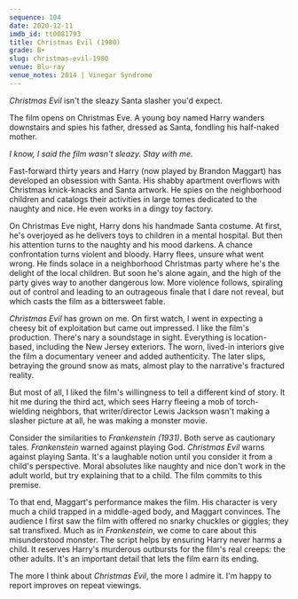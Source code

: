 ```yaml
---
sequence: 104
date: 2020-12-11
imdb_id: tt0081793
title: Christmas Evil (1980)
grade: B+
slug: christmas-evil-1980
venue: Blu-ray
venue_notes: 2014 | Vinegar Syndrome
---
```


_Christmas Evil_ isn't the sleazy Santa slasher you'd expect.

The film opens on Christmas Eve. A young boy named Harry wanders downstairs and spies his father, dressed as Santa, fondling his half-naked mother.

_I know, I said the film wasn't sleazy. Stay with me._

Fast-forward thirty years and Harry (now played by Brandon Maggart) has developed an obsession with Santa. His shabby apartment overflows with Christmas knick-knacks and Santa artwork. He spies on the neighborhood children and catalogs their activities in large tomes dedicated to the naughty and nice. He even works in a dingy toy factory.

On Christmas Eve night, Harry dons his handmade Santa costume. At first, he's overjoyed as he delivers toys to children in a mental hospital. But then his attention turns to the naughty and his mood darkens. A chance confrontation turns violent and bloody. Harry flees, unsure what went wrong. He finds solace in a neighborhood Christmas party where he's the delight of the local children. But soon he's alone again, and the high of the party gives way to another dangerous low. More violence follows, spiraling out of control and leading to an outrageous finale that I dare not reveal, but which casts the film as a bittersweet fable.

_Christmas Evil_ has grown on me. On first watch, I went in expecting a cheesy bit of exploitation but came out impressed. I like the film's production. There's nary a soundstage in sight. Everything is location-based, including the New Jersey exteriors. The worn, lived-in interiors give the film a documentary veneer and added authenticity. The later slips, betraying the ground snow as mats, almost play to the narrative's fractured reality.

But most of all, I liked the film's willingness to tell a different kind of story. It hit me during the third act, which sees Harry fleeing a mob of torch-wielding neighbors, that writer/director Lewis Jackson wasn't making a slasher picture at all, he was making a monster movie.

Consider the similarities to _Frankenstein (1931)_. Both serve as cautionary tales. _Frankenstein_ warned against playing God. _Christmas Evil_ warns against playing Santa. It's a laughable notion until you consider it from a child's perspective. Moral absolutes like naughty and nice don't work in the adult world, but try explaining that to a child. The film commits to this premise.

To that end, Maggart's performance makes the film. His character is very much a child trapped in a middle-aged body, and Maggart convinces. The audience I first saw the film with offered no snarky chuckles or giggles; they sat transfixed. Much as in _Frankenstein_, we come to care about this misunderstood monster. The script helps by ensuring Harry never harms a child. It reserves Harry's murderous outbursts for the film's real creeps: the other adults. It's an important detail that lets the film earn its ending.

The more I think about _Christmas Evil_, the more I admire it. I'm happy to report improves on repeat viewings.
